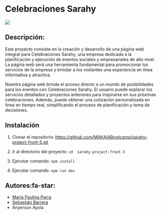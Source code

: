 
# Celebraciones Sarahy

![](https://res.cloudinary.com/dxgtmnjuq/image/upload/v1694665496/logoSarahyBlack_hjmmzv.png)

## Descripción:
Este proyecto consiste en la creación y desarrollo de una página web integral para Celebraciones Sarahy, una empresa dedicada a la planificación y ejecución de eventos sociales y empresariales de alto nivel. La página web será una herramienta fundamental para promocionar los servicios de la empresa y brindar a los visitantes una experiencia en línea informativa y atractiva.

Nuestra página web brinda el acceso directo a un mundo de posibilidades para los eventos con Celebraciones Sarahy. El usuario puede explorar los servicios detallados y proyectos anteriores para inspirarse en sus próximas  celebraciones. Además, puede obtener una cotización personalizada en línea en tiempo real, simplificando el proceso de planificación y toma de decisiones.


## Instalación

1. Clonar el repositorio:
https://github.com/MAKAIABootcamp/sarahy-project-front-5.git

2. Ir al directorio del proyecto:
`cd  sarahy-project-front-5`

3. Ejecutar comando:
`npm install`

4. Ejecutar comando: 
`npm run dev`

## Autores:fa-star:
- [Maria Paulina Parra](https://github.com/MariaPaulinaP "Maria Paulina Parra")
- [Sebastián Barrera](https://github.com/sebastianbarrerah "Sebastián Barrera")
- Anyerson Ayola
